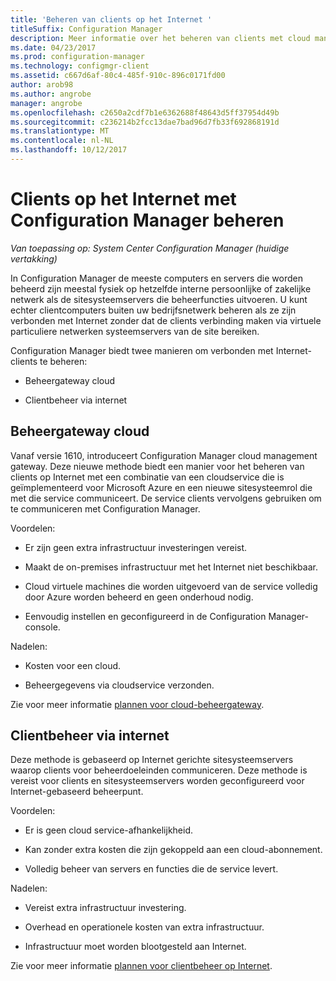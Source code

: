 ```yaml
---
title: 'Beheren van clients op het Internet '
titleSuffix: Configuration Manager
description: Meer informatie over het beheren van clients met cloud management gateway en clientbeheer op Internet gebaseerde in Configuration Manager.
ms.date: 04/23/2017
ms.prod: configuration-manager
ms.technology: configmgr-client
ms.assetid: c667d6af-80c4-485f-910c-896c0171fd00
author: arob98
ms.author: angrobe
manager: angrobe
ms.openlocfilehash: c2650a2cdf7b1e6362688f48643d5ff37954d49b
ms.sourcegitcommit: c236214b2fcc13dae7bad96d7fb33f692868191d
ms.translationtype: MT
ms.contentlocale: nl-NL
ms.lasthandoff: 10/12/2017
---
```

# <a name="manage-clients-on-the-internet-with-configuration-manager"></a>Clients op het Internet met Configuration Manager beheren

*Van toepassing op: System Center Configuration Manager (huidige vertakking)*

In Configuration Manager de meeste computers en servers die worden beheerd zijn meestal fysiek op hetzelfde interne persoonlijke of zakelijke netwerk als de sitesysteemservers die beheerfuncties uitvoeren. U kunt echter clientcomputers buiten uw bedrijfsnetwerk beheren als ze zijn verbonden met Internet zonder dat de clients verbinding maken via virtuele particuliere netwerken systeemservers van de site bereiken.

Configuration Manager biedt twee manieren om verbonden met Internet-clients te beheren:

-   Beheergateway cloud

-   Clientbeheer via internet

## <a name="cloud-management-gateway"></a>Beheergateway cloud

Vanaf versie 1610, introduceert Configuration Manager cloud management gateway. Deze nieuwe methode biedt een manier voor het beheren van clients op Internet met een combinatie van een cloudservice die is geïmplementeerd voor Microsoft Azure en een nieuwe sitesysteemrol die met die service communiceert. De service clients vervolgens gebruiken om te communiceren met Configuration Manager.

Voordelen:

-   Er zijn geen extra infrastructuur investeringen vereist.

-   Maakt de on-premises infrastructuur met het Internet niet beschikbaar.

-   Cloud virtuele machines die worden uitgevoerd van de service volledig door Azure worden beheerd en geen onderhoud nodig.

-   Eenvoudig instellen en geconfigureerd in de Configuration Manager-console.

Nadelen:

-   Kosten voor een cloud.

-   Beheergegevens via cloudservice verzonden.

Zie voor meer informatie [plannen voor cloud-beheergateway](plan-cloud-management-gateway.md).

## <a name="internet-based-client-management"></a>Clientbeheer via internet

Deze methode is gebaseerd op Internet gerichte sitesysteemservers waarop clients voor beheerdoeleinden communiceren. Deze methode is vereist voor clients en sitesysteemservers worden geconfigureerd voor Internet-gebaseerd beheerpunt.

Voordelen:

-   Er is geen cloud service-afhankelijkheid.

-   Kan zonder extra kosten die zijn gekoppeld aan een cloud-abonnement.

-   Volledig beheer van servers en functies die de service levert.

Nadelen:

-   Vereist extra infrastructuur investering.

-   Overhead en operationele kosten van extra infrastructuur.

-   Infrastructuur moet worden blootgesteld aan Internet.

Zie voor meer informatie [plannen voor clientbeheer op Internet](plan-internet-based-client-management.md).
